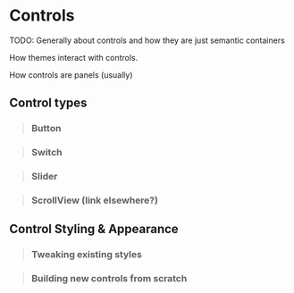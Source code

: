 # Controls

TODO: Generally about controls and how they are just semantic containers

How themes interact with controls.

How controls are panels (usually)

## Control types

> ### Button

> ### Switch

> ### Slider

> ### ScrollView (link elsewhere?)

## Control Styling & Appearance

> ### Tweaking existing styles
 
> ### Building new controls from scratch